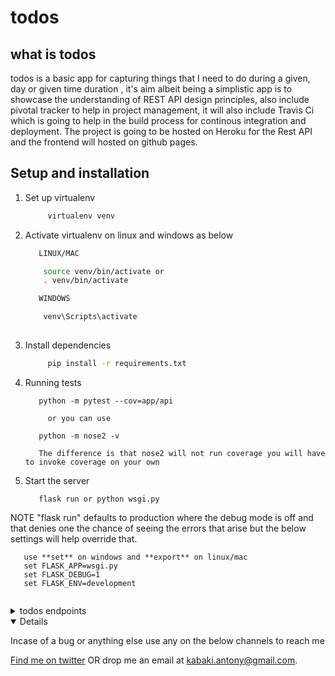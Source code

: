 # todos


## what is todos
todos is a basic app for capturing things that I need to do during a given, day or given time duration , it's aim albeit being a simplistic app is to showcase the understanding of REST API design principles, also include pivotal tracker to help in project management, it will also include Travis Ci which is going to help in the build process for continous integration and deployment. The project is going to be hosted on Heroku for the Rest API and the frontend will hosted on github pages.


## Setup and installation

1. Set up virtualenv

   ```bash
        virtualenv venv
   ```

2. Activate virtualenv on linux and windows  as below

   ```bash
      LINUX/MAC

       source venv/bin/activate or 
       . venv/bin/activate

      WINDOWS

       venv\Scripts\activate
      
   ```

3. Install dependencies

   ```bash
        pip install -r requirements.txt
   ```


4. Running tests

   ```
      python -m pytest --cov=app/api 

        or you can use
      
      python -m nose2 -v 

      The difference is that nose2 will not run coverage you will have to invoke coverage on your own

   ```

5. Start the server

   ```
      flask run or python wsgi.py 
   ```
 NOTE "flask run" defaults to production where the debug mode is off 
        and that denies one the chance of seeing the errors that arise
        but the below settings will help override that.
   ```
      use **set** on windows and **export** on linux/mac
      set FLASK_APP=wsgi.py
      set FLASK_DEBUG=1
      set FLASK_ENV=development
       
   ``` 

<details>
<summary>todos endpoints</summary>

    Keep and eye here for the various endpoints you can use with this  backend.

</details>

<details open>

Incase of a bug or anything else use any on the below channels to reach me

[Find me on twitter](https://twitter.com/kabakikiarie) OR  drop me an email at kabaki.antony@gmail.com.
